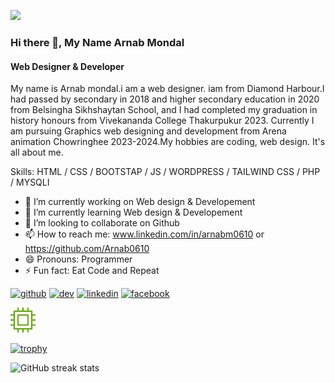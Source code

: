 ![](https://media.licdn.com/dms/image/v2/D5616AQGJpNXCZHAHPA/profile-displaybackgroundimage-shrink_350_1400/profile-displaybackgroundimage-shrink_350_1400/0/1738807900239?e=1751500800&v=beta&t=yadY6Jx5u83fWnb2NP3G4WEAJIgMPguOB4DK9JQvT8c)


### Hi there 👋, My Name Arnab Mondal
#### Web Designer & Developer
My name is Arnab mondal.i am a web designer. iam from Diamond Harbour.I had passed by secondary in 2018 and higher secondary education in 2020 from Belsingha Sikhshaytan School, and I had completed my graduation in history honours from Vivekananda College Thakurpukur 2023.
Currently I am pursuing Graphics web designing and development from Arena animation Chowringhee 2023-2024.My hobbies are coding, web design.
It's all about me.

Skills: HTML /  CSS /  BOOTSTAP / JS / WORDPRESS / TAILWIND CSS / PHP / MYSQLI

- 🔭 I’m currently working on Web design & Developement 
- 🌱 I’m currently learning Web design & Developement 
- 👯 I’m looking to collaborate on Github 
- 📫 How to reach me: www.linkedin.com/in/arnabm0610 or https://github.com/Arnab0610 
- 😄 Pronouns: Programmer 
- ⚡ Fun fact: Eat Code and Repeat 


[<img src='https://cdn.jsdelivr.net/npm/simple-icons@3.0.1/icons/github.svg' alt='github' height='40'>](https://github.com/Arnab0610)  [<img src='https://cdn.jsdelivr.net/npm/simple-icons@3.0.1/icons/dev-dot-to.svg' alt='dev' height='40'>](https://dev.to/arnab_mondal_06)  [<img src='https://cdn.jsdelivr.net/npm/simple-icons@3.0.1/icons/linkedin.svg' alt='linkedin' height='40'>](https://www.linkedin.com/in/www.linkedin.com/in/arnabm0610/)  [<img src='https://cdn.jsdelivr.net/npm/simple-icons@3.0.1/icons/facebook.svg' alt='facebook' height='40'>](https://www.facebook.com/https://www.facebook.com/arnab.official03/)  

<a href='https://docs.github.com/en/developers'><img src='https://raw.githubusercontent.com/acervenky/animated-github-badges/master/assets/devbadge.gif' width='40' height='40'></a> 

[![trophy](https://github-profile-trophy.vercel.app/?username=Arnab0610)](https://github.com/ryo-ma/github-profile-trophy)

![GitHub streak stats](https://streak-stats.demolab.com/?user=Arnab0610)  

